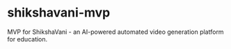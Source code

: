 # shikshavani-mvp
MVP for ShikshaVani - an AI-powered automated video generation platform for education.

